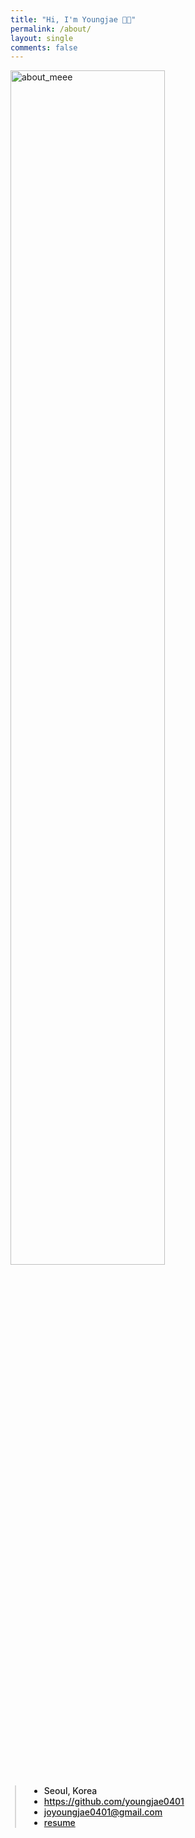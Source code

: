 ```yaml
---
title: "Hi, I'm Youngjae 👋🏻"
permalink: /about/
layout: single
comments: false
---
```


<div>
    <img src="{{ site.baseurl }}/assets/images/youngjae.png" alt="about_meee" width="70%" min-width="700px" itemprop="image">
</div>

<div style="border-left: 2px solid rgba(199, 198, 198, 0.7); margin: 0.5em 0 0 0.5em; padding-left: 1.5em; font-weight: 500;">
    <ul class="author__urls social-icons">
        <li itemprop="homeLocation" itemscope itemtype="https://schema.org/Place">
            <i class="fas fa-fw fa-map-marker-alt" aria-hidden="true"></i>
            <span itemprop="name">  Seoul, Korea</span>
        </li>
        <li>
            <a href="https://github.com/youngjae0401" itemprop="sameAs" rel="nofollow noopener noreferrer">
                <i class="fab fa-fw fa-github" aria-hidden="true"></i>
                <span class="label">  https://github.com/youngjae0401</span>
            </a>
        </li>
        <li>
            <a href="mailto:joyoungjae0401@gmail.com">
                <meta itemprop="email" content="joyoungjae0401@gmail.com" />
                <i class="fas fa-fw fa-envelope-square" aria-hidden="true"></i>
                <span class="label">  joyoungjae0401@gmail.com</span>
            </a>
        </li>
        <li>
            <a href="https://www.notion.so/Resume-051884ada2174d2e963364fa2108433b">
                <i class="fas fa-user-circle" aria-hidden="true"></i>
                <span class="label">  resume</span>
            </a>
        </li>
    </ul>
</div>